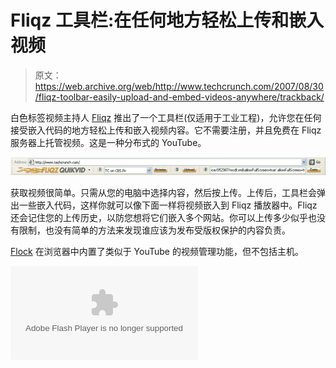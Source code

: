 # Fliqz 工具栏:在任何地方轻松上传和嵌入视频

> 原文：<https://web.archive.org/web/http://www.techcrunch.com/2007/08/30/fliqz-toolbar-easily-upload-and-embed-videos-anywhere/trackback/>

白色标签视频主持人 [Fliqz](https://web.archive.org/web/20100901094138/http://fliqz.com/) 推出了一个工具栏(仅适用于工业工程)，允许您在任何接受嵌入代码的地方轻松上传和嵌入视频内容。它不需要注册，并且免费在 Fliqz 服务器上托管视频。这是一种分布式的 YouTube。

![fliqzbar.png](img/33738617cb90c0b544923c2b5bc81a85.png)

获取视频很简单。只需从您的电脑中选择内容，然后按上传。上传后，工具栏会弹出一些嵌入代码，这样你就可以像下面一样将视频嵌入到 Fliqz 播放器中。Fliqz 还会记住您的上传历史，以防您想将它们嵌入多个网站。你可以上传多少似乎也没有限制，也没有简单的方法来发现谁应该为发布受版权保护的内容负责。

[Flock](https://web.archive.org/web/20100901094138/http://www.crunchbase.com/company/flock) 在浏览器中内置了类似于 YouTube 的视频管理功能，但不包括主机。

<embed src="https://web.archive.org/web/20100901094138oe_/http://www.fliqz.com/players/base/swf/FliqzBasePlayer.swf?playerSkin=http://www.fliqz.com/players/base/swf/FliqzPlayer.swf&amp;file=6633cbc639af4730ba03e0aa6dbaa28c&amp;hidepanel=1&amp;autoplay=0&amp;progressive=1&amp;wsdl=http://services.fliqz.com/API/videoservice/052907/wsdl.xml&amp;allowFullScreen=true" allowfullscreen="true" menu="false" type="application/x-shockwave-flash">